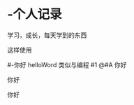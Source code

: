 # -个人记录
学习，成长，每天学到的东西





这样使用

#-你好
helloWord
类似与编程
#1
@#A
   你好
   
   
   
   
   
   你好
   
   你好
